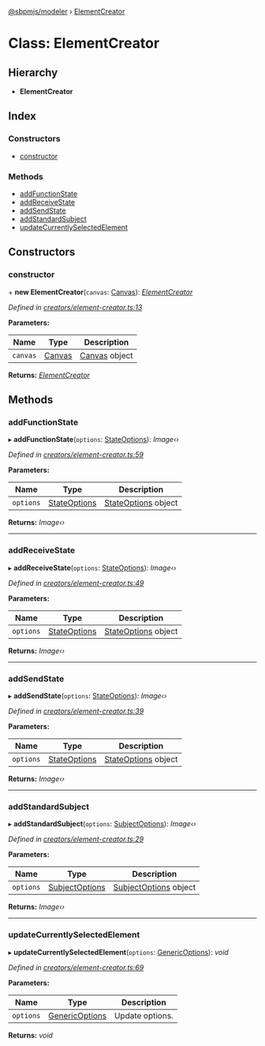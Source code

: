 [@sbpmjs/modeler](../README.md) › [ElementCreator](elementcreator.md)

# Class: ElementCreator

## Hierarchy

* **ElementCreator**

## Index

### Constructors

* [constructor](elementcreator.md#constructor)

### Methods

* [addFunctionState](elementcreator.md#addfunctionstate)
* [addReceiveState](elementcreator.md#addreceivestate)
* [addSendState](elementcreator.md#addsendstate)
* [addStandardSubject](elementcreator.md#addstandardsubject)
* [updateCurrentlySelectedElement](elementcreator.md#updatecurrentlyselectedelement)

## Constructors

###  constructor

\+ **new ElementCreator**(`canvas`: [Canvas](canvas.md)): *[ElementCreator](elementcreator.md)*

*Defined in [creators/element-creator.ts:13](https://github.com/mkolodiy/sbpmjs/blob/56eff71/packages/sbpm-modeler/lib/creators/element-creator.ts#L13)*

**Parameters:**

Name | Type | Description |
------ | ------ | ------ |
`canvas` | [Canvas](canvas.md) | [Canvas](canvas.md) object  |

**Returns:** *[ElementCreator](elementcreator.md)*

## Methods

###  addFunctionState

▸ **addFunctionState**(`options`: [StateOptions](../interfaces/stateoptions.md)): *Image‹›*

*Defined in [creators/element-creator.ts:59](https://github.com/mkolodiy/sbpmjs/blob/56eff71/packages/sbpm-modeler/lib/creators/element-creator.ts#L59)*

**Parameters:**

Name | Type | Description |
------ | ------ | ------ |
`options` | [StateOptions](../interfaces/stateoptions.md) | [StateOptions](../interfaces/stateoptions.md) object  |

**Returns:** *Image‹›*

___

###  addReceiveState

▸ **addReceiveState**(`options`: [StateOptions](../interfaces/stateoptions.md)): *Image‹›*

*Defined in [creators/element-creator.ts:49](https://github.com/mkolodiy/sbpmjs/blob/56eff71/packages/sbpm-modeler/lib/creators/element-creator.ts#L49)*

**Parameters:**

Name | Type | Description |
------ | ------ | ------ |
`options` | [StateOptions](../interfaces/stateoptions.md) | [StateOptions](../interfaces/stateoptions.md) object  |

**Returns:** *Image‹›*

___

###  addSendState

▸ **addSendState**(`options`: [StateOptions](../interfaces/stateoptions.md)): *Image‹›*

*Defined in [creators/element-creator.ts:39](https://github.com/mkolodiy/sbpmjs/blob/56eff71/packages/sbpm-modeler/lib/creators/element-creator.ts#L39)*

**Parameters:**

Name | Type | Description |
------ | ------ | ------ |
`options` | [StateOptions](../interfaces/stateoptions.md) | [StateOptions](../interfaces/stateoptions.md) object  |

**Returns:** *Image‹›*

___

###  addStandardSubject

▸ **addStandardSubject**(`options`: [SubjectOptions](../interfaces/subjectoptions.md)): *Image‹›*

*Defined in [creators/element-creator.ts:29](https://github.com/mkolodiy/sbpmjs/blob/56eff71/packages/sbpm-modeler/lib/creators/element-creator.ts#L29)*

**Parameters:**

Name | Type | Description |
------ | ------ | ------ |
`options` | [SubjectOptions](../interfaces/subjectoptions.md) | [SubjectOptions](../interfaces/subjectoptions.md) object  |

**Returns:** *Image‹›*

___

###  updateCurrentlySelectedElement

▸ **updateCurrentlySelectedElement**(`options`: [GenericOptions](../interfaces/genericoptions.md)): *void*

*Defined in [creators/element-creator.ts:69](https://github.com/mkolodiy/sbpmjs/blob/56eff71/packages/sbpm-modeler/lib/creators/element-creator.ts#L69)*

**Parameters:**

Name | Type | Description |
------ | ------ | ------ |
`options` | [GenericOptions](../interfaces/genericoptions.md) | Update options.  |

**Returns:** *void*
